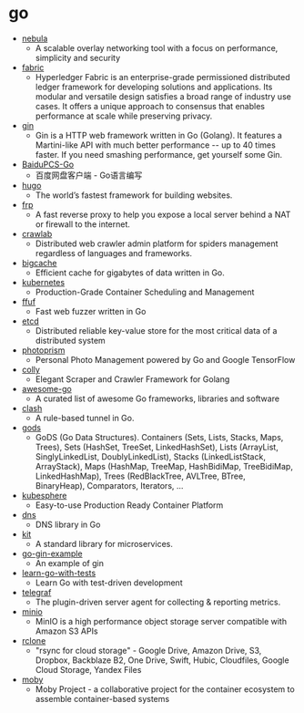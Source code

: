 # go
- [nebula](https://github.com/slackhq/nebula)
  - A scalable overlay networking tool with a focus on performance, simplicity and security
- [fabric](https://github.com/hyperledger/fabric)
  - Hyperledger Fabric is an enterprise-grade permissioned distributed ledger framework for developing solutions and applications. Its modular and versatile design satisfies a broad range of industry use cases. It offers a unique approach to consensus that enables performance at scale while preserving privacy.
- [gin](https://github.com/gin-gonic/gin)
  - Gin is a HTTP web framework written in Go (Golang). It features a Martini-like API with much better performance -- up to 40 times faster. If you need smashing performance, get yourself some Gin.
- [BaiduPCS-Go](https://github.com/iikira/BaiduPCS-Go)
  - 百度网盘客户端 - Go语言编写
- [hugo](https://github.com/gohugoio/hugo)
  - The world’s fastest framework for building websites.
- [frp](https://github.com/fatedier/frp)
  - A fast reverse proxy to help you expose a local server behind a NAT or firewall to the internet.
- [crawlab](https://github.com/crawlab-team/crawlab)
  - Distributed web crawler admin platform for spiders management regardless of languages and frameworks.
- [bigcache](https://github.com/allegro/bigcache)
  - Efficient cache for gigabytes of data written in Go.
- [kubernetes](https://github.com/kubernetes/kubernetes)
  - Production-Grade Container Scheduling and Management
- [ffuf](https://github.com/ffuf/ffuf)
  - Fast web fuzzer written in Go
- [etcd](https://github.com/etcd-io/etcd)
  - Distributed reliable key-value store for the most critical data of a distributed system
- [photoprism](https://github.com/photoprism/photoprism)
  - Personal Photo Management powered by Go and Google TensorFlow
- [colly](https://github.com/gocolly/colly)
  - Elegant Scraper and Crawler Framework for Golang
- [awesome-go](https://github.com/avelino/awesome-go)
  - A curated list of awesome Go frameworks, libraries and software
- [clash](https://github.com/Dreamacro/clash)
  - A rule-based tunnel in Go.
- [gods](https://github.com/emirpasic/gods)
  - GoDS (Go Data Structures). Containers (Sets, Lists, Stacks, Maps, Trees), Sets (HashSet, TreeSet, LinkedHashSet), Lists (ArrayList, SinglyLinkedList, DoublyLinkedList), Stacks (LinkedListStack, ArrayStack), Maps (HashMap, TreeMap, HashBidiMap, TreeBidiMap, LinkedHashMap), Trees (RedBlackTree, AVLTree, BTree, BinaryHeap), Comparators, Iterators, …
- [kubesphere](https://github.com/kubesphere/kubesphere)
  - Easy-to-use Production Ready Container Platform
- [dns](https://github.com/miekg/dns)
  - DNS library in Go
- [kit](https://github.com/go-kit/kit)
  - A standard library for microservices.
- [go-gin-example](https://github.com/eddycjy/go-gin-example)
  - An example of gin
- [learn-go-with-tests](https://github.com/quii/learn-go-with-tests)
  - Learn Go with test-driven development
- [telegraf](https://github.com/influxdata/telegraf)
  - The plugin-driven server agent for collecting & reporting metrics.
- [minio](https://github.com/minio/minio)
  - MinIO is a high performance object storage server compatible with Amazon S3 APIs
- [rclone](https://github.com/rclone/rclone)
  - "rsync for cloud storage" - Google Drive, Amazon Drive, S3, Dropbox, Backblaze B2, One Drive, Swift, Hubic, Cloudfiles, Google Cloud Storage, Yandex Files
- [moby](https://github.com/moby/moby)
  - Moby Project - a collaborative project for the container ecosystem to assemble container-based systems
